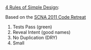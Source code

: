 [4 Rules of Simple Design](http://c2.com/cgi/wiki?XpSimplicityRules):

Based on the [SCNA 2011 Code Retreat](http://twitpic.com/7gz0k2)

1. Tests Pass (green)
2. Reveal Intent (good names)
3. No Duplication (DRY)
4. Small
